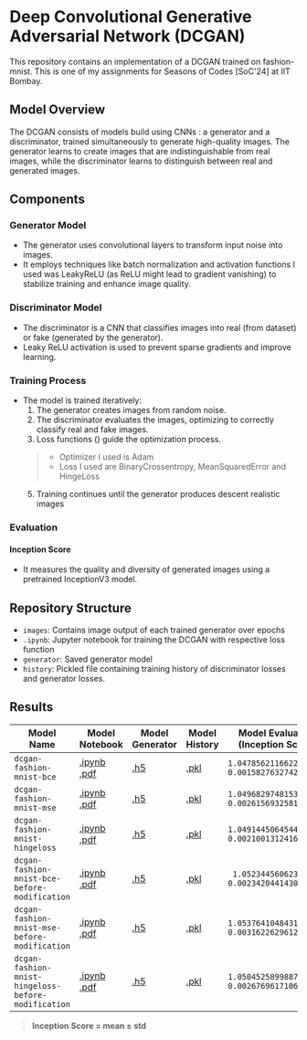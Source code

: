 # Deep Convolutional Generative Adversarial Network (DCGAN)

This repository contains an implementation of a DCGAN trained on fashion-mnist. This is one of my assignments for Seasons of Codes [SoC'24] at IIT Bombay.

## Model Overview
The DCGAN consists of models build using CNNs : a generator and a discriminator, trained simultaneously to generate high-quality images. The generator learns to create images that are indistinguishable from real images, while the discriminator learns to distinguish between real and generated images.

## Components

### Generator Model
- The generator uses convolutional layers to transform input noise into images.
- It employs techniques like batch normalization and activation functions I used was LeakyReLU (as ReLU might lead to gradient vanishing) to stabilize training and enhance image quality.

### Discriminator Model
- The discriminator is a CNN that classifies images into real (from dataset) or fake (generated by the generator).
- Leaky ReLU activation is used to prevent sparse gradients and improve learning.

### Training Process
- The model is trained iteratively:
  1. The generator creates images from random noise.
  2. The discriminator evaluates the images, optimizing to correctly classify real and fake images.
  3. Loss functions () guide the optimization process.
  > * Optimizer I used is Adam
  > * Loss I used are BinaryCrossentropy, MeanSquaredError and HingeLoss
  5. Training continues until the generator produces descent realistic images

### Evaluation

#### Inception Score
- It measures the quality and diversity of generated images using a pretrained InceptionV3 model.

## Repository Structure

- `images`: Contains image output of each trained generator over epochs
- `.ipynb`: Jupyter notebook for training the DCGAN with respective loss function
- `generator`: Saved generator model
- `history`: Pickled file containing training history of discriminator losses and generator losses.
  
## Results

| Model Name      | Model Notebook | Model Generator | Model History | Model Evaluation (Inception Score) |
|-----------------|----------------|-----------------|---------------|------------------------------------|
| `dcgan-fashion-mnist-bce` | [.ipynb](https://github.com/shoryasethia/GAN/blob/main/dcgan-fashion-mnist/dcgan-fashion-mnist-bce.ipynb) [.pdf](https://github.com/shoryasethia/GAN/blob/main/dcgan-fashion-mnist/notebook-pdf-form/dcgan-fashion-mnist-bce.pdf)  | [.h5](https://github.com/shoryasethia/GAN/blob/main/dcgan-fashion-mnist/generator/generator-fashion-mnist-bce.h5) | [.pkl](https://github.com/shoryasethia/GAN/blob/main/dcgan-fashion-mnist/history/dcgan-fashion-mnist-history-loss-bce.pkl) | `1.0478562116622925 ± 0.0015827632742002606` |
| `dcgan-fashion-mnist-mse` | [.ipynb](https://github.com/shoryasethia/GAN/blob/main/dcgan-fashion-mnist/dcgan-fashion-mnist-mse.ipynb) [.pdf](https://github.com/shoryasethia/GAN/blob/main/dcgan-fashion-mnist/notebook-pdf-form/dcgan-fashion-mnist-mse.pdf)  | [.h5](https://github.com/shoryasethia/GAN/blob/main/dcgan-fashion-mnist/generator/generator-fashion-mnist-mse.h5) | [.pkl](https://github.com/shoryasethia/GAN/blob/main/dcgan-fashion-mnist/history/dcgan-fashion-mnist-history-loss-mse.pkl) | `1.0496829748153687 ± 0.0026156932581216097` |
| `dcgan-fashion-mnist-hingeloss` | [.ipynb](https://github.com/shoryasethia/GAN/blob/main/dcgan-fashion-mnist/dcgan-fashion-mnist-hingeloss.ipynb) [.pdf](https://github.com/shoryasethia/GAN/blob/main/dcgan-fashion-mnist/notebook-pdf-form/dcgan-fashion-mnist-hingeloss.pdf)  | [.h5](https://github.com/shoryasethia/GAN/blob/main/dcgan-fashion-mnist/generator/generator-fashion-mnist-hingeloss.h5) | [.pkl](https://github.com/shoryasethia/GAN/blob/main/dcgan-fashion-mnist/history/dcgan-fashion-mnist-history-loss-hingeloss.pkl) | `1.0491445064544678 ± 0.002100131241604686` |
| `dcgan-fashion-mnist-bce-before-modification` | [.ipynb](https://github.com/shoryasethia/GAN/blob/main/dcgan-fashion-mnist/dcgan-fashion-mnist-bce-before-modification.ipynb) [.pdf](https://github.com/shoryasethia/GAN/blob/main/dcgan-fashion-mnist/notebook-pdf-form/dcgan-fashion-mnist-bce-before-modificatione.pdf)  | [.h5](https://github.com/shoryasethia/GAN/blob/main/dcgan-fashion-mnist/generator/generator-dcgan-fashion-mnist-bce-before-modification.h5) | [.pkl](https://github.com/shoryasethia/GAN/blob/main/dcgan-fashion-mnist/history/dcgan-fashion-mnist-bce-history-before-modification.pkl) | ` 1.052344560623169 ± 0.0023420441430062056`|
| `dcgan-fashion-mnist-mse-before-modification` | [.ipynb](https://github.com/shoryasethia/GAN/blob/main/dcgan-fashion-mnist/dcgan-fashion-mnist-mse-before-modification.ipynb) [.pdf](https://github.com/shoryasethia/GAN/blob/main/dcgan-fashion-mnist/notebook-pdf-form/dcgan-fashion-mnist-mse-before-modificatione.pdf)  | [.h5](https://github.com/shoryasethia/GAN/blob/main/dcgan-fashion-mnist/generator/generator-dcgan-fashion-mnist-mse-before-modification.h5) | [.pkl](https://github.com/shoryasethia/GAN/blob/main/dcgan-fashion-mnist/history/dcgan-fashion-mnist-mse-history-before-modification.pkl) | `1.0537641048431396 ± 0.003162262961268425`|
| `dcgan-fashion-mnist-hingeloss-before-modification` | [.ipynb](https://github.com/shoryasethia/GAN/blob/main/dcgan-fashion-mnist/dcgan-fashion-mnist-hingeloss-before-modification.ipynb) [.pdf](https://github.com/shoryasethia/GAN/blob/main/dcgan-fashion-mnist/notebook-pdf-form/dcgan-fashion-mnist-hingeloss-before-modificatione.pdf)  | [.h5](https://github.com/shoryasethia/GAN/blob/main/dcgan-fashion-mnist/generator/generator-dcgan-fashion-mnist-hingeloss-before-modification.h5) | [.pkl](https://github.com/shoryasethia/GAN/blob/main/dcgan-fashion-mnist/history/dcgan-fashion-mnist-hingeloss-history-before-modification.pkl) | `1.0504525899887085 ± 0.002676961710676551`|

> **Inception Score = mean ± std**
